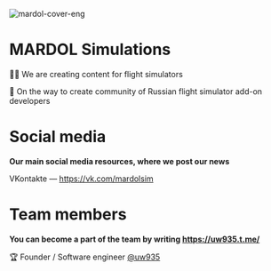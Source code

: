 ![mardol-cover-eng](https://github.com/mardolsimulations/.github/assets/74175088/882238e9-ae16-4e05-9271-90d9126887f6)

# MARDOL Simulations
🙋‍♀️ We are creating content for flight simulators 

🚀 On the way to create community of Russian flight simulator add-on developers

# Social media
**Our main social media resources, where we post our news**

VKontakte — https://vk.com/mardolsim

# Team members
**You can become a part of the team by writing https://uw935.t.me/**

🏆 Founder / Software engineer [@uw935](https://github.com/uw935/)
